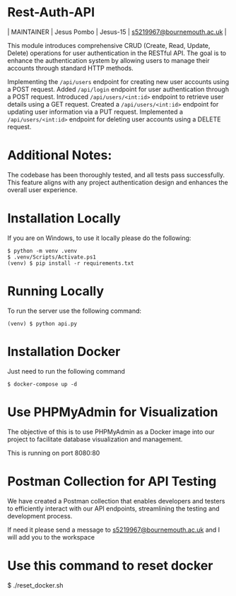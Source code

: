 # Rest-Auth-API

| MAINTAINER | Jesus Pombo | Jesus-15 | s5219967@bournemouth.ac.uk |

This module introduces comprehensive CRUD (Create, Read, Update, Delete) operations for user authentication in the RESTful API. The goal is to enhance the authentication system by allowing users to manage their accounts through standard HTTP methods.

Implementing the `/api/users` endpoint for creating new user accounts using a POST request.
Added `/api/login` endpoint for user authentication through a POST request.
Introduced `/api/users/<int:id>` endpoint to retrieve user details using a GET request.
Created a `/api/users/<int:id>` endpoint for updating user information via a PUT request.
Implemented a `/api/users/<int:id>` endpoint for deleting user accounts using a DELETE request.

# Additional Notes:

The codebase has been thoroughly tested, and all tests pass successfully.
This feature aligns with any project authentication design and enhances the overall user experience.

# Installation Locally

If you are on Windows, to use it locally please do the following:

    $ python -m venv .venv
    $ .venv/Scripts/Activate.ps1
    (venv) $ pip install -r requirements.txt

# Running Locally

To run the server use the following command:

    (venv) $ python api.py

# Installation Docker

Just need to run the following command

    $ docker-compose up -d

# Use PHPMyAdmin for Visualization

The objective of this is to use PHPMyAdmin as a Docker image into our project to facilitate database visualization and management.

This is running on port 8080:80

# Postman Collection for API Testing

We have created a Postman collection that enables developers and testers to efficiently interact with our API endpoints, streamlining the testing and development process.

If need it please send a message to s5219967@bournemouth.ac.uk and I will add you to the workspace

# Use this command to reset docker

 $ ./reset_docker.sh
